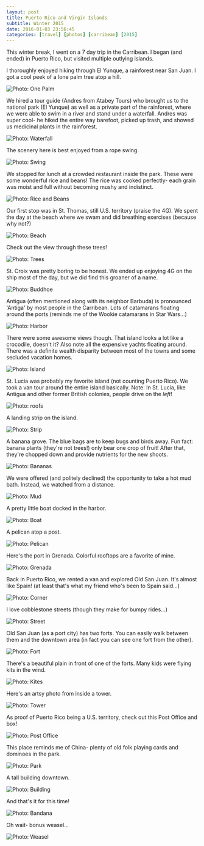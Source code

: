 ```yaml
---
layout: post
title: Puerto Rico and Virgin Islands
subtitle: Winter 2015
date: 2016-01-03 23:56:45
categories: [travel] [photos] [carribean] [2015]
---
```

This winter break, I went on a 7 day trip in the Carribean. I began (and ended) in Puerto Rico, but visited multiple outlying islands.

I thoroughly enjoyed hiking through El Yunque, a rainforest near San Juan. I got a cool peek of a lone palm tree atop a hill.

<img alt="Photo: One Palm" src="http://brianmlin.com/Images/PuertoRico/onePalm.jpg" >

We hired a tour guide (Andres from Atabey Tours) who brought us to the national park (El Yunque) as well as a private part of the rainforest, where we were able to swim in a river and stand under a waterfall. Andres was super cool- he hiked the entire way barefoot, picked up trash, and showed us medicinal plants in the rainforest.

<img alt="Photo: Waterfall" src="http://brianmlin.com/Images/PuertoRico/waterfall.jpg" >

The scenery here is best enjoyed from a rope swing.  

<img alt="Photo: Swing" src="http://brianmlin.com/Images/PuertoRico/swing.jpg" >

We stopped for lunch at a crowded restaurant inside the park. These were some wonderful rice and beans! The rice was cooked perfectly- each grain was moist and full without becoming mushy and indistinct.

<img alt="Photo: Rice and Beans" src="http://brianmlin.com/Images/PuertoRico/beans.jpg" >

Our first stop was in St. Thomas, still U.S. territory (praise the 4G). We spent the day at the beach where we swam and did breathing exercises (because why not?)

<img alt="Photo: Beach" src="http://brianmlin.com/Images/PuertoRico/breathing.jpg" >

Check out the view through these trees!  

<img alt="Photo: Trees" src="http://brianmlin.com/Images/PuertoRico/palms.jpg" >

St. Croix was pretty boring to be honest. We ended up enjoying 4G on the ship most of the day, but we did find this groaner of a name.

<img alt="Photo: Buddhoe" src="http://brianmlin.com/Images/PuertoRico/buddhoe.jpg" >

Antigua (often mentioned along with its neighbor Barbuda) is pronounced 'Antiga' by most people in the Carribean. Lots of catamarans floating around the ports (reminds me of the Wookie catamarans in Star Wars...)

<img alt="Photo: Harbor" src="http://brianmlin.com/Images/PuertoRico/harbor.jpg" >

There were some awesome views though. That island looks a lot like a crocodile, doesn't it? Also note all the expensive yachts floating around. There was a definite wealth disparity between most of the towns and some secluded vacation homes.

<img alt="Photo: Island" src="http://brianmlin.com/Images/PuertoRico/crocodile.jpg" >

St. Lucia was probably my favorite island (not counting Puerto Rico). We took a van tour around the entire island basically. Note: In St. Lucia, like Antigua and other former British colonies, people drive on the *left*!

<img alt="Photo: roofs" src="http://brianmlin.com/Images/PuertoRico/roofs.jpg" >

A landing strip on the island.

<img alt="Photo: Strip" src="http://brianmlin.com/Images/PuertoRico/landing.jpg" >

A banana grove. The blue bags are to keep bugs and birds away. Fun fact: banana plants (they're not trees!) only bear one crop of fruit! After that, they're chopped down and provide nutrients for the new shoots.  

<img alt="Photo: Bananas" src="http://brianmlin.com/Images/PuertoRico/grove.jpg" >

We were offered (and politely declined) the opportunity to take a hot mud bath. Instead, we watched from a distance.  

<img alt="Photo: Mud" src="http://brianmlin.com/Images/PuertoRico/mud.jpg" >

A pretty little boat docked in the harbor.  

<img alt="Photo: Boat" src="http://brianmlin.com/Images/PuertoRico/boat.jpg" >

A pelican atop a post.  

<img alt="Photo: Pelican" src="http://brianmlin.com/Images/PuertoRico/pelican.jpg" >

Here's the port in Grenada. Colorful rooftops are a favorite of mine.

<img alt="Photo: Grenada" src="http://brianmlin.com/Images/PuertoRico/port.jpg" >

Back in Puerto Rico, we rented a van and explored Old San Juan. It's almost like Spain! (at least that's what my friend who's been to Spain said...)

<img alt="Photo: Corner" src="http://brianmlin.com/Images/PuertoRico/corner.jpg" >

I love cobblestone streets (though they make for bumpy rides...)

<img alt="Photo: Street" src="http://brianmlin.com/Images/PuertoRico/street.jpg" >

Old San Juan (as a port city) has two forts. You can easily walk between them and the downtown area (in fact you can see one fort from the other).

<img alt="Photo: Fort" src="http://brianmlin.com/Images/PuertoRico/fort.jpg" >

There's a beautiful plain in front of one of the forts. Many kids were flying kits in the wind.

<img alt="Photo: Kites" src="http://brianmlin.com/Images/PuertoRico/plains.jpg" >

Here's an artsy photo from inside a tower.

<img alt="Photo: Tower" src="http://brianmlin.com/Images/PuertoRico/focus.jpg" >

As proof of Puerto Rico being a U.S. territory, check out this Post Office and box!

<img alt="Photo: Post Office" src="http://brianmlin.com/Images/PuertoRico/postOfficeBox.jpg" >

This place reminds me of China- plenty of old folk playing cards and dominoes in the park.

<img alt="Photo: Park" src="http://brianmlin.com/Images/PuertoRico/parkCards.jpg" >

A tall building downtown.

<img alt="Photo: Building" src="http://brianmlin.com/Images/PuertoRico/building.jpg" >

And that's it for this time!

<img alt="Photo: Bandana" src="http://brianmlin.com/Images/PuertoRico/bandana.jpg" >

Oh wait- bonus weasel...

<img alt="Photo: Weasel" src="http://brianmlin.com/Images/PuertoRico/weasel.jpg" >
